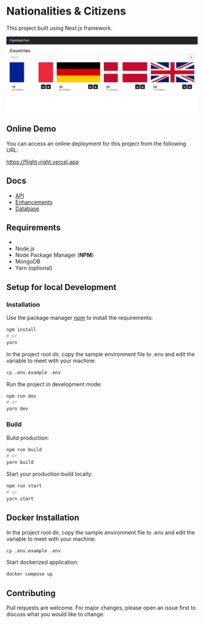 # Nationalities & Citizens

This project built using Next.js framework.

![home.png](docs/home.png)

## Online Demo

You can access an online deployment for this project from the following URL:

https://flight-right.vercel.app

## Docs
- [API](docs/API.md)
- [Enhancements](docs/ENHANCEMENTS.MD)
- [Database](docs/DB.md)

## Requirements
-
- Node.js
- Node Package Manager (**NPM**)
- MongoDB
- Yarn (optional)


## Setup for local Development
### Installation
Use the package manager [npm](https://npmjs.com) to install the requirements:

```bash
npm install
# or
yarn
```

In the project root dir, copy the sample environment file to .env and edit the variable to meet with your machine:
```bash
cp .env.example .env
```

Run the project in development mode:
```bash
npm run dev
# or
yarn dev
```

### Build
Build production:
```bash
npm run build
# or
yarn build
```

Start your production build locally:
```bash
npm run start
# or
yarn start
```


## Docker Installation
In the project root dir, copy the sample environment file to .env and edit the variable to meet with your machine:
```bash
cp .env.example .env
```
Start dockerized application:
```bash
docker compose up
```


## Contributing
Pull requests are welcome. For major changes, please open an issue first to discuss what you would like to change.
